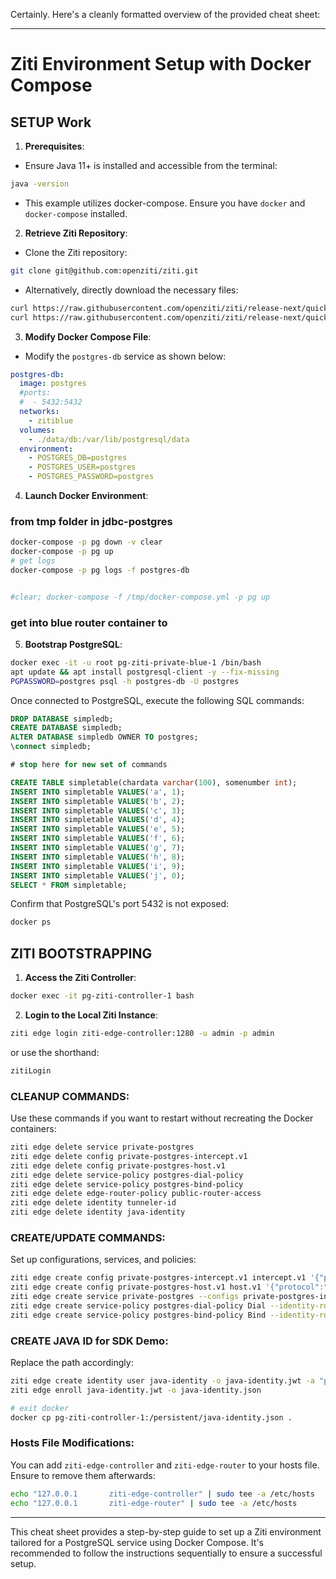 Certainly. Here's a cleanly formatted overview of the provided cheat sheet:

---

# Ziti Environment Setup with Docker Compose

## **SETUP Work**

1. **Prerequisites**:
- Ensure Java 11+ is installed and accessible from the terminal:
```bash
java -version
```

- This example utilizes docker-compose. Ensure you have `docker` and `docker-compose` installed.

2. **Retrieve Ziti Repository**:
- Clone the Ziti repository:
```bash
git clone git@github.com:openziti/ziti.git
```
- Alternatively, directly download the necessary files:
```bash
curl https://raw.githubusercontent.com/openziti/ziti/release-next/quickstart/docker/docker-compose.yml > /tmp/docker-compose.yml
curl https://raw.githubusercontent.com/openziti/ziti/release-next/quickstart/docker/.env > /tmp/.env
```

3. **Modify Docker Compose File**:
- Modify the `postgres-db` service as shown below:
```yaml
postgres-db:
  image: postgres
  #ports:
  #  - 5432:5432
  networks:
    - zitiblue
  volumes:
    - ./data/db:/var/lib/postgresql/data
  environment:
    - POSTGRES_DB=postgres
    - POSTGRES_USER=postgres
    - POSTGRES_PASSWORD=postgres
```

4. **Launch Docker Environment**:
### from tmp folder in jdbc-postgres
```bash
docker-compose -p pg down -v clear
docker-compose -p pg up
# get logs
docker-compose -p pg logs -f postgres-db


#clear; docker-compose -f /tmp/docker-compose.yml -p pg up
```

### get into blue router container to
5. **Bootstrap PostgreSQL**: 
```bash
docker exec -it -u root pg-ziti-private-blue-1 /bin/bash
apt update && apt install postgresql-client -y --fix-missing
PGPASSWORD=postgres psql -h postgres-db -U postgres
```

Once connected to PostgreSQL, execute the following SQL commands:
```sql
DROP DATABASE simpledb;
CREATE DATABASE simpledb;
ALTER DATABASE simpledb OWNER TO postgres;
\connect simpledb;

# stop here for new set of commands

CREATE TABLE simpletable(chardata varchar(100), somenumber int);
INSERT INTO simpletable VALUES('a', 1);
INSERT INTO simpletable VALUES('b', 2);
INSERT INTO simpletable VALUES('c', 3);
INSERT INTO simpletable VALUES('d', 4);
INSERT INTO simpletable VALUES('e', 5);
INSERT INTO simpletable VALUES('f', 6);
INSERT INTO simpletable VALUES('g', 7);
INSERT INTO simpletable VALUES('h', 8);
INSERT INTO simpletable VALUES('i', 9);
INSERT INTO simpletable VALUES('j', 0);
SELECT * FROM simpletable;

```

Confirm that PostgreSQL's port 5432 is not exposed:
```bash
docker ps
```

## **ZITI BOOTSTRAPPING**

1. **Access the Ziti Controller**:
```bash
docker exec -it pg-ziti-controller-1 bash
```

2. **Login to the Local Ziti Instance**:
```bash
ziti edge login ziti-edge-controller:1280 -u admin -p admin
```
or use the shorthand:
```bash
zitiLogin
```

### **CLEANUP COMMANDS**:

Use these commands if you want to restart without recreating the Docker containers:

```bash
ziti edge delete service private-postgres
ziti edge delete config private-postgres-intercept.v1
ziti edge delete config private-postgres-host.v1
ziti edge delete service-policy postgres-dial-policy
ziti edge delete service-policy postgres-bind-policy
ziti edge delete edge-router-policy public-router-access
ziti edge delete identity tunneler-id 
ziti edge delete identity java-identity

```

### **CREATE/UPDATE COMMANDS**:

Set up configurations, services, and policies:

```bash
ziti edge create config private-postgres-intercept.v1 intercept.v1 '{"protocols":["tcp"],"addresses":["zitified-postgres"], "portRanges":[{"low":5432, "high":5432}]}'
ziti edge create config private-postgres-host.v1 host.v1 '{"protocol":"tcp", "address":"postgres-db","port":5432 }'
ziti edge create service private-postgres --configs private-postgres-intercept.v1,private-postgres-host.v1 -a "private-postgres-services"
ziti edge create service-policy postgres-dial-policy Dial --identity-roles '#postgres-clients' --service-roles '#private-postgres-services'
ziti edge create service-policy postgres-bind-policy Bind --identity-roles '@ziti-private-blue' --service-roles '#private-postgres-services'

```

### **CREATE JAVA ID for SDK Demo**:

Replace the path accordingly:

```bash
ziti edge create identity user java-identity -o java-identity.jwt -a "postgres-clients" 
ziti edge enroll java-identity.jwt -o java-identity.json

# exit docker
docker cp pg-ziti-controller-1:/persistent/java-identity.json .
```

### **Hosts File Modifications**:

You can add `ziti-edge-controller` and `ziti-edge-router` to your hosts file. Ensure to remove them afterwards:

```bash
echo "127.0.0.1       ziti-edge-controller" | sudo tee -a /etc/hosts
echo "127.0.0.1       ziti-edge-router" | sudo tee -a /etc/hosts
```

---

This cheat sheet provides a step-by-step guide to set up a Ziti environment tailored for a PostgreSQL service using Docker Compose. It's recommended to follow the instructions sequentially to ensure a successful setup.